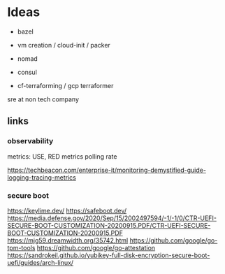 # Ideas

- bazel
- vm creation / cloud-init / packer
- nomad
- consul

- cf-terraforming / gcp terraformer

sre at non tech company

## links

### observability

metrics: USE, RED
metrics polling rate

https://techbeacon.com/enterprise-it/monitoring-demystified-guide-logging-tracing-metrics

### secure boot

https://keylime.dev/
https://safeboot.dev/
https://media.defense.gov/2020/Sep/15/2002497594/-1/-1/0/CTR-UEFI-SECURE-BOOT-CUSTOMIZATION-20200915.PDF/CTR-UEFI-SECURE-BOOT-CUSTOMIZATION-20200915.PDF
https://mjg59.dreamwidth.org/35742.html
https://github.com/google/go-tpm-tools
https://github.com/google/go-attestation
https://sandrokeil.github.io/yubikey-full-disk-encryption-secure-boot-uefi/guides/arch-linux/
